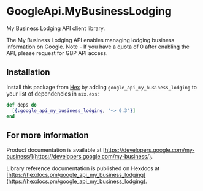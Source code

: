 # GoogleApi.MyBusinessLodging

My Business Lodging API client library.

The My Business Lodging API enables managing lodging business information on Google. Note - If you have a quota of 0 after enabling the API, please request for GBP API access.

## Installation

Install this package from [Hex](https://hex.pm) by adding
`google_api_my_business_lodging` to your list of dependencies in `mix.exs`:

```elixir
def deps do
  [{:google_api_my_business_lodging, "~> 0.3"}]
end
```

## For more information

Product documentation is available at [https://developers.google.com/my-business/](https://developers.google.com/my-business/).

Library reference documentation is published on Hexdocs at
[https://hexdocs.pm/google_api_my_business_lodging](https://hexdocs.pm/google_api_my_business_lodging).
